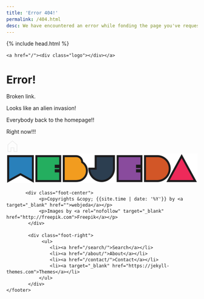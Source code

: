 ```yaml
---
title: 'Error 404!'
permalink: /404.html
desc: We have encountered an error while fonding the page you've requested for. Please use search option.
---
```


<html lang="en-US"> 
    {% include head.html %}
      <!-- CSS -->
<link rel="stylesheet" href="/css/error.css">

<body id="top">
  
    <a href="/"><div class="logo"></div></a>
    
<div class="error">
     <h1>Error!</h1>
     <p>Broken link.</p>
     <p>Looks like an alien invasion!</p>
     <p>Everybody back to the homepage!!</p>
     <p>Right now!!!</p>
<a href="/"><svg id="i-home" viewBox="0 0 32 32" width="32" height="32" fill="none" stroke="#eee" stroke-linecap="round" stroke-linejoin="round" stroke-width="2"><path d="M12 20 L12 30 4 30 4 12 16 2 28 12 28 30 20 30 20 20 Z" /></svg></a>   
</div>    
    <footer>
          <div class="foot-left">
                <a href="#top"><img class="logo-wj" src="/img/webjeda-no-op.svg" alt="webjeda"></a>
          </div>
          
           <div class="foot-center">
                <p>Copyrights &copy; {{site.time | date: '%Y'}} by <a target="_blank" href="">webjeda</a></p>
                <p>Images by <a rel="nofollow" target="_blank" href="http://freepik.com">Freepik</a></p>
            </div>
            
            <div class="foot-right">
                 <ul>
                    <li><a href="/search/">Search</a></li>
                    <li><a href="/about/">About</a></li>
                    <li><a href="/contact/">Contact</a></li>
                    <li><a target="_blank" href="https://jekyll-themes.com">Themes</a></li>
                </ul>
            </div>
    </footer>

               
</body>
</html>




